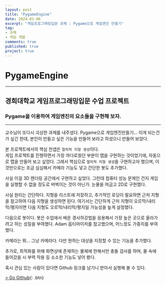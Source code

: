 ```yaml
---
layout: post
title: "PygameEngine"
date: 2024-01-06
excerpt: "게임프로그래밍입문 과제 : Pygame으로 게임엔진 만들기"
tag: 
- 과제
- 게임 개발
comments: true
published: true
project: true
---
```


# PygameEngine

---

## 경희대학교 게임프로그래밍입문 수업 프로젝트

### Pygame을 이용하여 게임엔진의 요소들을 구현해 보자.

---

교수님이 또다시 괴상한 과제를 내주셨다. Pygame으로 게임엔진만들기... 이게 되는건가 싶긴 한데, 본인이 만들고 싶은 기능을 만들어 보라고 하셨으니 만들어 보았다.

본 프로젝트에서의 핵심 컨셉은 `절차적 지형 생성`이다.  
게임 프로젝트를 진행하면서 가장 까다로웠던 부분이 맵을 구현하는 것이었기에, 자동으로 맵을 만들어 보고 싶었다. 그래서 핵심으로 `절차적 지형 생성`을 구현하고자 했으며, 이것만으로는 조금 심심해서 카메라 기능도 넣고 간단한 봇도 추가했다.

사실 이걸 3D 렌더링 공간에서 구현하고 싶었다. 그런데 컴퓨터 성능 문제인 건지 게임을 실행할 수 없을 정도로 버벅이는 것이 아닌가. 눈물을 머금고 2D로 구현했다. 

사실 원리는 간단하다. 지형을 리스트에 저장하고, 추가적인 로딩이 필요하면 근처 지형을 참고하여 다음 지형을 생성하면 된다. 여기서는 간단하게 근처 지형이 오르막/내리막/평지이면 다음 지형도 오르막/내리막/평지일 가능성을 높게 설정했다.

다음으로 봇이다. 봇은 수업에서 배운 경사하강법을 응용해서 가장 높은 곳으로 올라가려고 하는 성질을 부여했다. Adam 옵티마이저를 참고했으며, 어느정도 가중치를 부여했다.

카메라는 뭐... 그냥 카메라다. 다만 원하는 대상을 지정할 수 있는 기능을 추가했다. 

추가로, 최적화를 위해 화면상에 존재하는 물체에 한해서만 충돌 검사를 하며, 물 속에 들어갔을 시 부력 작용 등 소소한 기능도 넣어 봤다.

혹시 관심 있는 사람이 있다면 Github 링크를 남기니 받아서 실행해 볼 수 있다.

[> Go Github](https://github.com/onetwohour/PygameEngine){: .btn}
